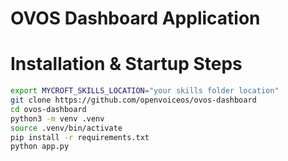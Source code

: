 # OVOS Dashboard Application

# Installation & Startup Steps

``` bash
export MYCROFT_SKILLS_LOCATION="your skills folder location"
git clone https://github.com/openvoiceos/ovos-dashboard
cd ovos-dashboard
python3 -m venv .venv
source .venv/bin/activate
pip install -r requirements.txt
python app.py
```
